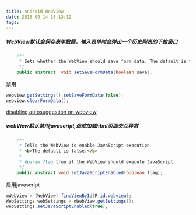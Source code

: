 ```yaml
---
title: Android WebView
date: 2016-09-14 16:13:12
tags:
---
```


##### WebView默认会保存表单数据，输入表单时会弹出一个历史列表的下拉窗口

```java
	/**
     * Sets whether the WebView should save form data. The default is true.
     */
    public abstract  void setSaveFormData(boolean save);
```

禁用

```java
webview.getSettings().setSaveFormData(false);
webview.clearFormData();
```

[disabling autosuggestion on webview](http://stackoverflow.com/questions/7404798/disabling-autosuggestion-on-webview)

##### webView默认禁用javascript,造成加载html页面交互异常

```java
	/**
     * Tells the WebView to enable JavaScript execution.
     * <b>The default is false.</b>
     *
     * @param flag true if the WebView should execute JavaScript
     */
    public abstract void setJavaScriptEnabled(boolean flag);
```


启用javascript

```java
mWebView = (WebView) findViewById(R.id.webview);
WebSettings webSettings = mWebView.getSettings();
webSettings.setJavaScriptEnabled(true);
```
